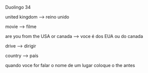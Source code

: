 <p>Duolingo 34</p>
<p>united kingdom --> reino unido</p>
<p>movie --> filme</p>
<p>are you from the USA or canada --> voce é dos EUA ou do canada</p>
<p>drive --> dirigir</p>
<p>country --> país</p>
<p>quando voce for falar o nome de um lugar coloque o the antes</p>

